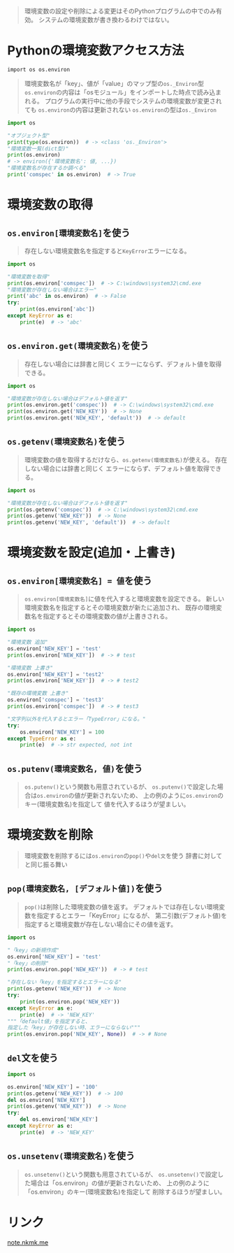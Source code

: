 > 環境変数の設定や削除による変更はそのPythonプログラムの中でのみ有効。
> システムの環境変数が書き換わるわけではない。

# Pythonの環境変数アクセス方法

`import os
os.environ`
> 環境変数名が「key」、値が「value」のマップ型の`os._Environ`型
> `os.environ`の内容は「osモジュール」をインポートした時点で読み込まれる。
  プログラムの実行中に他の手段でシステムの環境変数が変更されても
  `os.environ`の内容は更新されない
> `os.environ`の型は`os._Environ`

```python
import os

"オブジェクト型"
print(type(os.environ))  # -> <class 'os._Environ'>
"環境変数一覧(dict型)"
print(os.environ)
# -> environ({'環境変数名': 値, ...})
"環境変数名が存在するか調べる"
print('comspec' in os.environ)  # -> True
```

# 環境変数の取得

## `os.environ[環境変数名]`を使う

> 存在しない環境変数名を指定すると`KeyError`エラーになる。

```python
import os

"環境変数を取得"
print(os.environ['comspec'])  # -> C:\windows\system32\cmd.exe
"環境変数が存在しない場合はエラー"
print('abc' in os.environ)  # -> False
try:
    print(os.environ['abc'])
except KeyError as e:
    print(e)  # -> 'abc'
```

## `os.environ.get(環境変数名)`を使う

> 存在しない場合には辞書と同じく
  エラーにならず、デフォルト値を取得できる。

```python
import os

"環境変数が存在しない場合はデフォルト値を返す"
print(os.environ.get('comspec'))  # -> C:\windows\system32\cmd.exe
print(os.environ.get('NEW_KEY'))  # -> None
print(os.environ.get('NEW_KEY', 'default'))  # -> default
```

## `os.getenv(環境変数名)`を使う

> 環境変数の値を取得するだけなら、`os.getenv(環境変数名)`が使える。
> 存在しない場合には辞書と同じく
  エラーにならず、デフォルト値を取得できる。

```python
import os

"環境変数が存在しない場合はデフォルト値を返す"
print(os.getenv('comspec'))  # -> C:\windows\system32\cmd.exe
print(os.getenv('NEW_KEY'))  # -> None
print(os.getenv('NEW_KEY', 'default'))  # -> default
```

# 環境変数を設定(追加・上書き)

## `os.environ[環境変数名] = 値`を使う

> `os.environ[環境変数名]`に値を代入すると環境変数を設定できる。
> 新しい環境変数名を指定するとその環境変数が新たに追加され、
  既存の環境変数名を指定するとその環境変数の値が上書きされる。

```python
import os

"環境変数 追加"
os.environ['NEW_KEY'] = 'test'
print(os.environ['NEW_KEY'])  # -> # test

"環境変数 上書き"
os.environ['NEW_KEY'] = 'test2'
print(os.environ['NEW_KEY'])  # -> # test2

"既存の環境変数 上書き"
os.environ['comspec'] = 'test3'
print(os.environ['comspec'])  # -> # test3

"文字列以外を代入するとエラー「TypeError」になる。"
try:
    os.environ['NEW_KEY'] = 100
except TypeError as e:
    print(e)  # -> str expected, not int
```

## `os.putenv(環境変数名, 値)`を使う

> `os.putenv()`という関数も用意されているが、
  `os.putenv()`で設定した場合は`os.environ`の値が更新されないため、
  上の例のように`os.environ`のキー(環境変数名)を指定して
  値を代入するほうが望ましい。

# 環境変数を削除

> 環境変数を削除するには`os.environ`の`pop()`や`del文`を使う
> 辞書に対してと同じ振る舞い

## `pop(環境変数名, [デフォルト値])`を使う

> `pop()`は削除した環境変数の値を返す。
>  デフォルトでは存在しない環境変数を指定するとエラー「KeyError」になるが、
   第二引数(デフォルト値)を指定すると環境変数が存在しない場合にその値を返す。
   
```python
import os

"「key」の新規作成"
os.environ['NEW_KEY'] = 'test'
"「key」の削除"
print(os.environ.pop('NEW_KEY'))  # -> # test

"存在しない「key」を指定するとエラーになる"
print(os.getenv('NEW_KEY'))  # -> None
try:
    print(os.environ.pop('NEW_KEY'))
except KeyError as e:
    print(e)  # -> 'NEW_KEY'
"""「default値」を指定すると、
指定した「key」が存在しない時、エラーにならない"""
print(os.environ.pop('NEW_KEY', None))  # -> # None
```

## `del`文を使う

```python
import os

os.environ['NEW_KEY'] = '100'
print(os.getenv('NEW_KEY'))  # -> 100
del os.environ['NEW_KEY']
print(os.getenv('NEW_KEY'))  # -> None
try:
    del os.environ['NEW_KEY']
except KeyError as e:
    print(e)  # -> 'NEW_KEY'
```

## `os.unsetenv(環境変数名)`を使う

> `os.unsetenv()`という関数も用意されているが、
  `os.unsetenv()`で設定した場合は「os.environ」の値が更新されないため、
  上の例のように「os.environ」のキー(環境変数名)を指定して
  削除するほうが望ましい。

# リンク

[note.nkmk.me](https://note.nkmk.me/python-os-environ-getenv/)

